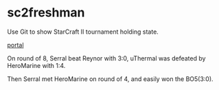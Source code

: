 # sc2freshman

Use Git to show StarCraft II tournament holding state.

[portal](https://github.com/4BGRUSH/sc2freshman/network)

On round of 8, Serral beat Reynor with 3:0, uThermal was defeated by HeroMarine with 1:4.

Then Serral met HeroMarine on round of 4, and easily won the BO5(3:0).
